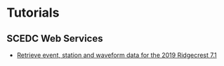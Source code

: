# Tutorials

## SCEDC Web Services

*  [Retrieve event, station and waveform data for the 2019 Ridgecrest 7.1](../main/jupyter-notebooks/Ridgecrest7_1_SCEDC_web_services.ipynb)